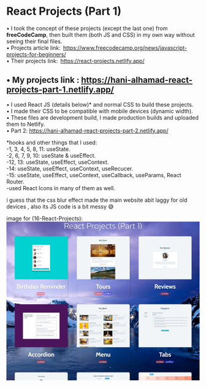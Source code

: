 # React Projects (Part 1)

• I took the concept of these projects (except the last one) from **freeCodeCamp**, then built them (both JS and CSS) in my own way without seeing their final files.  
• Projects article link: https://www.freecodecamp.org/news/javascript-projects-for-beginners/  
• Their projects link: https://react-projects.netlify.app/  
## • **My projects link : https://hani-alhamad-react-projects-part-1.netlify.app/**  
• I used React JS (details below)* and normal CSS to build these projects.  
• I made their CSS to be compatible with mobile devices (dynamic width).  
• These files are development build, I made production builds and uploaded them to Netlify.  
• Part 2: https://hani-alhamad-react-projects-part-2.netlify.app/



*hooks and other things that I used:  
-1, 3, 4, 5, 8, 11: useState.  
-2, 6, 7, 9, 10: useState & useEffect.  
-12, 13: useState, useEffect, useContext.  
-14: useState, useEffect, useContext, useRecucer.  
-15: useState, useEffect, useContext, useCallback, useParams, React Router.  
-used React Icons in many of them as well.   

i guess that the css blur effect made the main website abit laggy for old devices , also its JS code is a bit messy 😅

image for (16-React-Projects):  
![alt text](https://raw.githubusercontent.com/Hani-ALHamad/React-Projects-part-1/main/16-React-Projects/src/pages/data/bonus.jpg)
